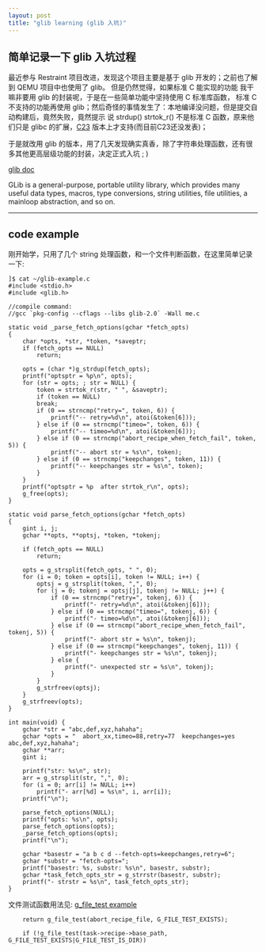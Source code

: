 ```yaml
---
layout: post
title: "glib learning (glib 入坑)"
---
```


## 简单记录一下 glib 入坑过程
最近参与 Restraint 项目改进，发现这个项目主要是基于 glib 开发的；之前也了解到 QEMU 项目中也使用了 glib。
但是仍然觉得，如果标准 C 能实现的功能 我干嘛非要用 glib 的封装呢，于是在一些简单功能中坚持使用 C 标准库函数，
标准 C 不支持的功能再使用 glib；然后奇怪的事情发生了：本地编译没问题，但是提交自动构建后，竟然失败，竟然提示
说 strdup() strtok_r() 不是标准 C 函数，原来他们只是 glibc 的扩展，[C23](https://en.wikipedia.org/wiki/C23_(C_standard_revision)) 版本上才支持(而目前C23还没发表)；

于是就改用 glib 的版本，用了几天发现确实真香，除了字符串处理函数，还有很多其他更高层级功能的封装，决定正式入坑 ; )  

[glib doc](https://docs.gtk.org/glib/)  

GLib is a general-purpose, portable utility library, which provides many useful data types, macros, type conversions, string utilities, file utilities, a mainloop abstraction, and so on.

---
## code example
刚开始学，只用了几个 string 处理函数，和一个文件判断函数，在这里简单记录一下:  
```
]$ cat ~/glib-example.c 
#include <stdio.h>
#include <glib.h>

//compile command:
//gcc `pkg-config --cflags --libs glib-2.0` -Wall me.c

static void _parse_fetch_options(gchar *fetch_opts)
{
    char *opts, *str, *token, *saveptr;
    if (fetch_opts == NULL)
        return;

    opts = (char *)g_strdup(fetch_opts);
    printf("optsptr = %p\n", opts);
    for (str = opts; ; str = NULL) {
        token = strtok_r(str, " ", &saveptr);
        if (token == NULL)
		break;
        if (0 == strncmp("retry=", token, 6)) {
            printf("-- retry=%d\n", atoi(&token[6]));
        } else if (0 == strncmp("timeo=", token, 6)) {
            printf("-- timeo=%d\n", atoi(&token[6]));
        } else if (0 == strncmp("abort_recipe_when_fetch_fail", token, 5)) {
            printf("-- abort str = %s\n", token);
        } else if (0 == strncmp("keepchanges", token, 11)) {
            printf("-- keepchanges str = %s\n", token);
        }
    }
    printf("optsptr = %p  after strtok_r\n", opts);
    g_free(opts);
}

static void parse_fetch_options(gchar *fetch_opts)
{
    gint i, j;
    gchar **opts, **optsj, *token, *tokenj;

    if (fetch_opts == NULL)
        return;

    opts = g_strsplit(fetch_opts, " ", 0);
    for (i = 0; token = opts[i], token != NULL; i++) {
        optsj = g_strsplit(token, ",", 0);
        for (j = 0; tokenj = optsj[j], tokenj != NULL; j++) {
            if (0 == strncmp("retry=", tokenj, 6)) {
                printf("- retry=%d\n", atoi(&tokenj[6]));
            } else if (0 == strncmp("timeo=", tokenj, 6)) {
                printf("- timeo=%d\n", atoi(&tokenj[6]));
            } else if (0 == strncmp("abort_recipe_when_fetch_fail", tokenj, 5)) {
                printf("- abort str = %s\n", tokenj);
            } else if (0 == strncmp("keepchanges", tokenj, 11)) {
                printf("- keepchanges str = %s\n", tokenj);
            } else {
                printf("- unexpected str = %s\n", tokenj);
            }
        }
        g_strfreev(optsj);
    }
    g_strfreev(opts);
}

int main(void) {
	gchar *str = "abc,def,xyz,hahaha";
	gchar *opts = "  abort_xx,timeo=88,retry=77  keepchanges=yes abc,def,xyz,hahaha";
	gchar **arr;
	gint i;

	printf("str: %s\n", str);
	arr = g_strsplit(str, ",", 0);
	for (i = 0; arr[i] != NULL; i++)
		printf("- arr[%d] = %s\n", i, arr[i]);
	printf("\n");

	parse_fetch_options(NULL);
	printf("opts: %s\n", opts);
	parse_fetch_options(opts);
	_parse_fetch_options(opts);
	printf("\n");

	gchar *basestr = "a b c d --fetch-opts=keepchanges,retry=6";
	gchar *substr = "fetch-opts=";
	printf("basestr: %s, substr: %s\n", basestr, substr);
	gchar *task_fetch_opts_str = g_strrstr(basestr, substr);
	printf("- strstr = %s\n", task_fetch_opts_str);
}
```

文件测试函数用法见: [g_file_test example](https://github.com/tcler/nrestraint/blob/master/src/task.c#L116)  
```
    return g_file_test(abort_recipe_file, G_FILE_TEST_EXISTS);
```

```
    if (!g_file_test(task->recipe->base_path, G_FILE_TEST_EXISTS|G_FILE_TEST_IS_DIR))
```
